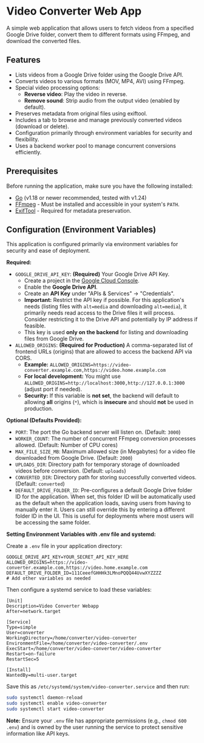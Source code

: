 # Video Converter Web App

A simple web application that allows users to fetch videos from a specified Google Drive folder, convert them to different formats using FFmpeg, and download the converted files.

## Features

-   Lists videos from a Google Drive folder using the Google Drive API.
-   Converts videos to various formats (MOV, MP4, AVI) using FFmpeg.
-   Special video processing options:
    -   **Reverse video**: Play the video in reverse.
    -   **Remove sound**: Strip audio from the output video (enabled by default).
-   Preserves metadata from original files using exiftool.
-   Includes a tab to browse and manage previously converted videos (download or delete).
-   Configuration primarily through environment variables for security and flexibility.
-   Uses a backend worker pool to manage concurrent conversions efficiently.

## Prerequisites

Before running the application, make sure you have the following installed:

-   [Go](https://golang.org/dl/) (v1.18 or newer recommended, tested with v1.24)
-   [FFmpeg](https://ffmpeg.org/download.html) - Must be installed and accessible in your system's `PATH`.
-   [ExifTool](https://exiftool.org/install.html) - Required for metadata preservation.

## Configuration (Environment Variables)

This application is configured primarily via environment variables for security and ease of deployment.

**Required:**

-   `GOOGLE_DRIVE_API_KEY`: **(Required)** Your Google Drive API Key.
    -   Create a project in the [Google Cloud Console](https://console.cloud.google.com/).
    -   Enable the **Google Drive API**.
    -   Create an **API Key** under "APIs & Services" -> "Credentials".
    -   **Important:** Restrict the API key if possible. For this application's needs (listing files with `alt=media` and downloading `alt=media`), it primarily needs read access to the Drive files it will process. Consider restricting it to the Drive API and potentially by IP address if feasible.
    -   This key is used **only on the backend** for listing and downloading files from Google Drive.
-   `ALLOWED_ORIGINS`: **(Required for Production)** A comma-separated list of frontend URLs (origins) that are allowed to access the backend API via CORS.
    -   **Example:** `ALLOWED_ORIGINS=https://video-converter.example.com,https://video.home.example.com`
    -   **For local development:** You might use `ALLOWED_ORIGINS=http://localhost:3000,http://127.0.0.1:3000` (adjust port if needed).
    -   **Security:** If this variable is **not set**, the backend will default to allowing **all** origins (`*`), which is **insecure** and should **not** be used in production.

**Optional (Defaults Provided):**

-   `PORT`: The port the Go backend server will listen on. (Default: `3000`)
-   `WORKER_COUNT`: The number of concurrent FFmpeg conversion processes allowed. (Default: Number of CPU cores)
-   `MAX_FILE_SIZE_MB`: Maximum allowed size (in Megabytes) for a video file downloaded from Google Drive. (Default: `2000`)
-   `UPLOADS_DIR`: Directory path for temporary storage of downloaded videos before conversion. (Default: `uploads`)
-   `CONVERTED_DIR`: Directory path for storing successfully converted videos. (Default: `converted`)
-   `DEFAULT_DRIVE_FOLDER_ID`: Pre-configures a default Google Drive folder ID for the application. When set, this folder ID will be automatically used as the default when the application loads, saving users from having to manually enter it. Users can still override this by entering a different folder ID in the UI. This is useful for deployments where most users will be accessing the same folder.

**Setting Environment Variables with .env file and systemd:**

Create a `.env` file in your application directory:

```
GOOGLE_DRIVE_API_KEY=YOUR_SECRET_API_KEY_HERE
ALLOWED_ORIGINS=https://video-converter.example.com,https://video.home.example.com
DEFAULT_DRIVE_FOLDER_ID=111CeeefGHHHk3LMnoPQQQ44UvwXYZZZZ
# Add other variables as needed
```

Then configure a systemd service to load these variables:

```
[Unit]
Description=Video Converter Webapp
After=network.target

[Service]
Type=simple
User=converter
WorkingDirectory=/home/converter/video-converter
EnvironmentFile=/home/converter/video-converter/.env
ExecStart=/home/converter/video-converter/video-converter
Restart=on-failure
RestartSec=5

[Install]
WantedBy=multi-user.target
```

Save this as `/etc/systemd/system/video-converter.service` and then run:

```bash
sudo systemctl daemon-reload
sudo systemctl enable video-converter
sudo systemctl start video-converter
```

**Note:** Ensure your `.env` file has appropriate permissions (e.g., `chmod 600 .env`) and is owned by the user running the service to protect sensitive information like API keys.
